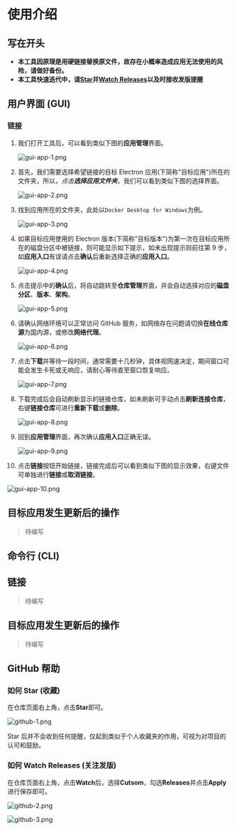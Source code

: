 # 使用介绍

## 写在开头

- **本工具因原理是用硬链接替换原文件，故存在小概率造成应用无法使用的风险，请做好备份。**
- **本工具快速迭代中，请[Star](#如何-star-收藏)并[Watch Releases](#如何-watch-releases-关注发版)以及时接收发版提醒**

## 用户界面 (GUI)

### 链接

1. 我们打开工具后，可以看到类似下图的**应用管理**界面。

   ![gui-app-1.png](gui-app-1.png)

2. 首先，我们需要选择希望链接的目标 Electron 应用(下简称"目标应用")所在的文件夹，所以，*点击**选择应用文件夹***，我们可以看到类似下图的选择界面。

   ![gui-app-2.png](gui-app-2.png)

3. 找到应用所在的文件夹，此处以`Docker Desktop for Windows`为例。

   ![gui-app-3.png](gui-app-3.png)

4. 如果目标应用使用的 Electron 版本(下简称"目标版本")为第一次在目标应用所在的磁盘分区中被链接，则可能显示如下提示，如未出现提示则前往第 9 步，如**应用入口**有误请点击**确认**后重新选择正确的**应用入口**。

   ![gui-app-4.png](gui-app-4.png)

5. 点击提示中的**确认**后，将自动跳转至**仓库管理**界面，并会自动选择对应的**磁盘分区**、**版本**、**架构**。

   ![gui-app-5.png](gui-app-5.png)

6. 请确认网络环境可以正常访问 GitHub 服务，如网络存在问题请切换**在线仓库源**为国内源，或修改**网络代理**。

   ![gui-app-6.png](gui-app-6.png)

7. 点击**下载**并等待一段时间，通常需要十几秒钟，具体视网速决定，期间窗口可能会发生卡死或无响应，请耐心等待直至窗口恢复响应。

   ![gui-app-7.png](gui-app-7.png)

8. 下载完成后会自动刷新显示的链接仓库，如未刷新可手动点击**刷新连接仓库**，右键**链接仓库**可进行**重新下载**或**删除**。

   ![gui-app-8.png](gui-app-8.png)

9. 回到**应用管理**界面，再次确认**应用入口**正确无误。

   ![gui-app-9.png](gui-app-9.png)

10. 点击**链接**按钮开始链接，链接完成后可以看到类似下图的显示效果，右键文件可单独进行**链接**或**取消链接**。

   ![gui-app-10.png](gui-app-10.png)

## 目标应用发生更新后的操作

> 待编写

## 命令行 (CLI)

## 链接

> 待编写

## 目标应用发生更新后的操作

> 待编写

## GitHub 帮助

### 如何 Star (收藏)

在仓库页面右上角，点击**Star**即可。

![github-1.png](github-1.png)

Star 后并不会收到任何提醒，仅起到类似于个人收藏夹的作用，可视为对项目的认可和鼓励。

### 如何 Watch Releases (关注发版)

在仓库页面右上角，点击**Watch**后，选择**Cutsom**，勾选**Releases**并点击**Apply**进行保存即可。

![github-2.png](github-2.png)

![github-3.png](github-3.png)
